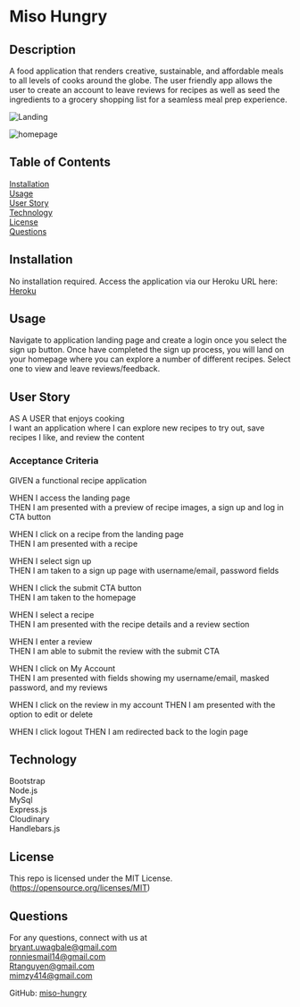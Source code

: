 # Miso Hungry

   
  ## Description
  A food application that renders creative, sustainable, and affordable meals to all levels of cooks around the globe. The user friendly app allows the user to create an account to leave reviews for recipes as well as seed the ingredients to a grocery shopping list for a seamless meal prep experience.   

![Landing](https://user-images.githubusercontent.com/79684575/124193256-1e168100-da8c-11eb-8e1c-ad29eff0b56e.png)
  
   
![homepage](https://user-images.githubusercontent.com/79684575/124193491-85cccc00-da8c-11eb-8490-5bcefb872559.png)


  
  ## Table of Contents

  [Installation](#installation)   
  [Usage](#usage)   
  [User Story](#userstory)   
  [Technology](technnology)   
  [License](#license)   
  [Questions](#questions)   
  
  ## Installation   
  No installation required. Access the application via our Heroku URL here: [Heroku](https://intense-temple-14332.herokuapp.com/)

  ## Usage 
  Navigate to application landing page and create a login once you select the sign up button. Once have completed the sign up process, you will land on your homepage where you can explore a number of different recipes. Select one to view and leave reviews/feedback.  


  ## User Story
  AS A USER that enjoys cooking   
  I want an application where I can explore new recipes to try out, save recipes I like, and review the content

  ### Acceptance Criteria
  GIVEN a functional recipe application    
  
  WHEN I access the landing page   
  THEN I am presented with a preview of recipe images, a sign up and log in CTA button   
     
  WHEN I click on a recipe from the landing page   
  THEN I am presented with a recipe   
     
  WHEN I select sign up   
  THEN I am taken to a sign up page with username/email, password fields  
     
  WHEN  I click the submit CTA button   
  THEN I am taken to the homepage   

  WHEN I select a recipe   
  THEN I am presented with the recipe details and a review section   
     
  WHEN I enter a review   
  THEN  I am able to submit the review with the submit CTA 
     
  WHEN I click on My Account   
  THEN I am presented with fields showing my username/email, masked password, and my reviews    

  WHEN I click on the review in my account 
  THEN I am presented with the option to edit or delete 

  WHEN I click logout
  THEN I am redirected back to the login page  

  ## Technology
  Bootstrap  
  Node.js      
  MySql   
  Express.js   
  Cloudinary  
  Handlebars.js  

  ## License  

  This repo is licensed under the MIT License. (https://opensource.org/licenses/MIT) 

  ## Questions
  For any questions, connect with us at    
  [bryant.uwagbale@gmail.com](mailto:bryant.uwagbale@gmail.com)  
  [ronniesmail14@gmail.com](mailto:ronniesmail14@gmail.com)  
  [Rtanguyen@gmail.com](mailto:Rtanguyen@gmail.com)   
  [mimzy414@gmail.com](mailto:mimzy414@gmail.com) 
  
  GitHub: [miso-hungry](https://github.com/rtanguyen/miso-hungry)

